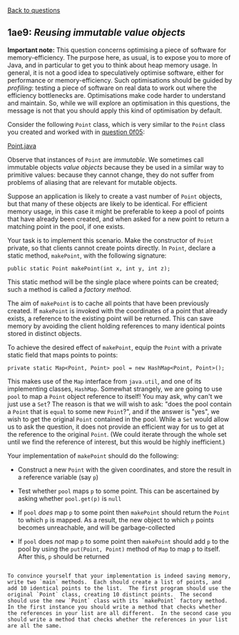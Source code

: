 [Back to questions](../README.md)

## 1ae9: *Reusing immutable value objects*

**Important note:** This question concerns optimising a piece of software for memory-efficiency.  The purpose here, as usual, is to expose you to more of Java, and in particular to get you to think about heap memory usage.  In general, it is not a good idea to speculatively optimise software, either for performance or memory-efficiency.  Such optimisations should be guided by *profiling*: testing a piece of software on real data to work out where the efficiency bottlenecks are.  Optimisations make code harder to understand and maintain.  So, while we will explore an optimisation in this questions, the message is not that you should apply this kind of optimisation by default.

Consider the following `Point` class, which is very similar to the `Point`
class you created and worked with in [question 0f05](0f05.md):

[Point.java](../solutions/code/tutorialquestions/question1ae9/original/Point.java)

Observe that instances of `Point` are *immutable*.  We sometimes call immutable objects *value objects* because they be used in a similar way
to primitive values: because they cannot change, they do not suffer from problems of aliasing that are relevant for mutable objects.

Suppose an application is likely to create a vast number of `Point` objects, but that many of these objects are likely to
be identical.  For efficient memory usage, in this case it might be preferable to keep a pool of points that have already been
created, and when asked for a new point to return a matching point in the pool, if one exists.

Your task is to implement this scenario.  Make the constructor of `Point` private, so that clients cannot create points directly.
In `Point`, declare a static method, `makePoint`, with the following signature:

```
public static Point makePoint(int x, int y, int z);
```

This static method will be the single place where points can be created; such a method is called a *factory method*.

The aim of `makePoint` is to cache all points that have been previously created.  If `makePoint` is invoked
with the coordinates of a point that already exists, a reference to the existing point will be returned.  This can save memory
by avoiding the client holding references to many identical points stored in distinct objects.

To achieve the desired effect of `makePoint`, equip the `Point` with a private static field that maps points to
points:

```
private static Map<Point, Point> pool = new HashMap<Point, Point>();
```

This makes use of the `Map` interface from `java.util`, and one of its implementing classes, `HashMap`.
Somewhat strangely, we are going to use `pool` to map a `Point` object reference to itself!  You may ask, why
can't we just use a `Set`?  The reason is that we will wish to ask: "does the pool contain a `Point` that
is `equal` to some new `Point`?", and if the answer is "yes", we wish to get the original `Point` contained in the pool.  While a `Set` would allow us to ask the question, it does not provide an efficient way for us to get at the reference to the original `Point`.  (We could iterate through the whole set until we find the reference of interest, but this would be highly inefficient.)

Your implementation of `makePoint` should do the following:



* Construct a new `Point` with the given coordinates, and store the result in a reference variable (say `p`)

* Test whether `pool` maps `p` to some point.  This can be ascertained by asking whether `pool.get(p)` is `null`

* If `pool` *does* map `p` to some point then `makePoint` should return the `Point` to which `p` is mapped.  As a result, the new object to which `p` points becomes unreachable, and will be garbage-collected

* If `pool` does *not* map `p` to some point then `makePoint` should add `p` to the pool by using the `put(Point, Point)` method of `Map` to map `p` to itself.  After this, `p` should be returned

```

To convince yourself that your implementation is indeed saving memory, write two `main` methods.  Each should create a list of points, and add 10 identical points to the list.  The first program should use the original `Point` class, creating 10 distinct points.  The second should use the new `Point` class with its `makePoint` factory method.  In the first instance you should write a method that checks whether the references in your list are all different.  In the second case you should write a method that checks whether the references in your list are all the same.




